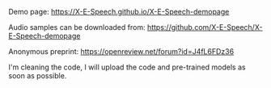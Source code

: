 
Demo page: https://X-E-Speech.github.io/X-E-Speech-demopage


Audio samples can be downloaded from: https://github.com/X-E-Speech/X-E-Speech-demopage


Anonymous preprint: https://openreview.net/forum?id=J4fL6FDz36


I'm cleaning the code, I will upload the code and pre-trained models as soon as possible.

